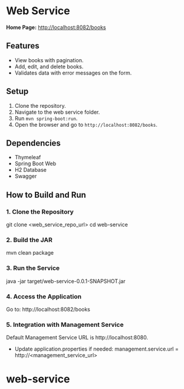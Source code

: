 # Web Service

**Home Page:** [http://localhost:8082/books](http://localhost:8082/books)

## Features
- View books with pagination.
- Add, edit, and delete books.
- Validates data with error messages on the form.

## Setup
1. Clone the repository.
2. Navigate to the web service folder.
3. Run `mvn spring-boot:run`.
4. Open the browser and go to `http://localhost:8082/books`.

## Dependencies
- Thymeleaf
- Spring Boot Web
- H2 Database
- Swagger

## How to Build and Run

### 1. Clone the Repository
git clone <web_service_repo_url>
cd web-service

### 2.  Build the JAR
mvn clean package

### 3.  Run the Service
java -jar target/web-service-0.0.1-SNAPSHOT.jar

### 4.  Access the Application
Go to:
http://localhost:8082/books

### 5.  Integration with Management Service

Default Management Service URL is http://localhost:8080. 
- Update application.properties if needed:
management.service.url = http://<management_service_url>


# web-service
